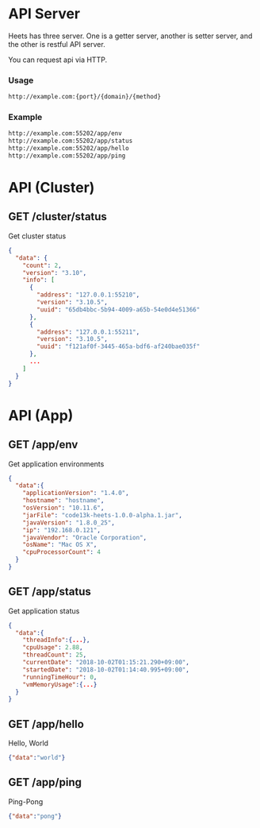 # API Server
Heets has three server. One is a getter server, another is setter server, and the other is restful API server.

You can request api via HTTP.


### Usage
```html
http://example.com:{port}/{domain}/{method}
```


### Example
```html
http://example.com:55202/app/env
http://example.com:55202/app/status
http://example.com:55202/app/hello
http://example.com:55202/app/ping
```


# API (Cluster)

## GET /cluster/status
Get cluster status
```json
{
  "data": {
    "count": 2,
    "version": "3.10",
    "info": [
      {
        "address": "127.0.0.1:55210",
        "version": "3.10.5",
        "uuid": "65db4bbc-5b94-4009-a65b-54e0d4e51366"
      },
      {
        "address": "127.0.0.1:55211",
        "version": "3.10.5",
        "uuid": "f121af0f-3445-465a-bdf6-af240bae035f"
      },
      ...
    ]
  }
}
```


# API (App)

## GET /app/env
Get application environments
```json
{
  "data":{
    "applicationVersion": "1.4.0",
    "hostname": "hostname",
    "osVersion": "10.11.6",
    "jarFile": "code13k-heets-1.0.0-alpha.1.jar",
    "javaVersion": "1.8.0_25",
    "ip": "192.168.0.121",
    "javaVendor": "Oracle Corporation",
    "osName": "Mac OS X",
    "cpuProcessorCount": 4
  }
}
```

## GET /app/status
Get application status
```json
{
  "data":{
    "threadInfo":{...},
    "cpuUsage": 2.88,
    "threadCount": 25,
    "currentDate": "2018-10-02T01:15:21.290+09:00",
    "startedDate": "2018-10-02T01:14:40.995+09:00",
    "runningTimeHour": 0,
    "vmMemoryUsage":{...}
  }
}
```

## GET /app/hello
Hello, World
```json
{"data":"world"}
```

## GET /app/ping
Ping-Pong
```json
{"data":"pong"}

